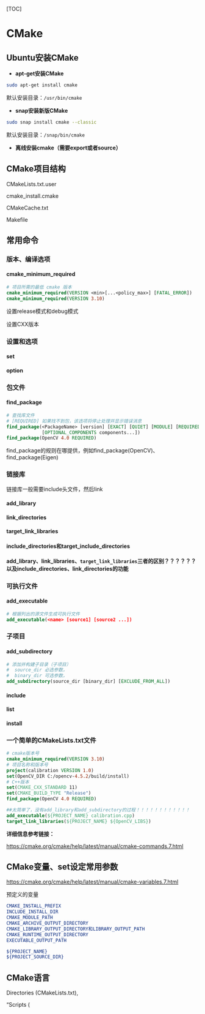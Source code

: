 [TOC]

# CMake

## Ubuntu安装CMake

- **apt-get安装CMake**

```bash
sudo apt-get install cmake
```

默认安装目录：`/usr/bin/cmake`

- **snap安装新版CMake**

```bash
sudo snap install cmake --classic
```

默认安装目录：`/snap/bin/cmake`

- **离线安装cmake（需要export或者source）**

## CMake项目结构

CMakeLists.txt.user

cmake_install.cmake

CMakeCache.txt

Makefile

## 常用命令

### 版本、编译选项

#### cmake_minimum_required

```cmake
# 项目所需的最低 cmake 版本
cmake_minimum_required(VERSION <min>[...<policy_max>] [FATAL_ERROR])
cmake_minimum_required(VERSION 3.10)
```

设置release模式和debug模式

设置CXX版本

### 设置和选项

#### set

#### option

### 包文件

#### find_package

```cmake
# 查找库文件
# [REQUIRED] 如果找不到包，该选项将停止处理并显示错误消息
find_package(<PackageName> [version] [EXACT] [QUIET] [MODULE] [REQUIRED]
             [OPTIONAL_COMPONENTS components...])
find_package(OpenCV 4.0 REQUIRED)
```

find_package的规则在哪提供，例如find_package(OpenCV)、find_package(Eigen)

### 链接库

链接库一般需要include头文件，然后link

#### add_library

#### link_directories

#### target_link_libraries

#### include_directories和target_include_directories

**add_library、link_libraries、`target_link_libraries`三者的区别？？？？？？以及include_directories、link_directories的功能**

### 可执行文件

#### add_executable

```cmake
# 根据列出的源文件生成可执行文件
add_executable(<name> [source1] [source2 ...])
```

### 子项目

#### add_subdirectory

```cmake
# 添加并构建子目录（子项目）
#  source_dir 必选参数，
#  binary_dir 可选参数，
add_subdirectory(source_dir [binary_dir] [EXCLUDE_FROM_ALL])
```

#### include

#### list

#### install

### 一个简单的CMakeLists.txt文件

```cmake
# cmake版本号
cmake_minimum_required(VERSION 3.10)
# 项目名称和版本号
project(calibration VERSION 1.0)
set(OpenCV_DIR C:/opencv-4.5.2/build/install)
# C++版本
set(CMAKE_CXX_STANDARD 11)
set(CMAKE_BUILD_TYPE "Release")
find_package(OpenCV 4.0 REQUIRED)

##太简单了，没有add_library和add_subdirectory的过程！！！！！！！！！！！！
add_executable(${PROJECT_NAME} calibration.cpp)
target_link_libraries(${PROJECT_NAME} ${OpenCV_LIBS})
```

**详细信息参考链接：**

https://cmake.org/cmake/help/latest/manual/cmake-commands.7.html

## CMake变量、set设定常用参数

https://cmake.org/cmake/help/latest/manual/cmake-variables.7.html

预定义的变量

```cmake
CMAKE_INSTALL_PREFIX
INCLUDE_INSTALL_DIR
CMAKE_MODULE_PATH
CMAKE_ARCHIVE_OUTPUT_DIRECTORY
CMAKE_LIBRARY_OUTPUT_DIRECTORY和LIBRARY_OUTPUT_PATH
CMAKE_RUNTIME_OUTPUT_DIRECTORY
EXECUTABLE_OUTPUT_PATH

${PROJECT_NAME}
${PROJECT_SOURCE_DIR}
```

## CMake语言

Directories (CMakeLists.txt),

“Scripts (<script>.cmake), and”

”Modules (<module>.cmake).“

https://cmake.org/cmake/help/latest/manual/cmake-language.7.html

## 命令行

### 构建CMake项目

```bash
cmake [<options>] <path-to-source>
cmake [<options>] <path-to-existing-build>
cmake [<options>] -S <path-to-source> -B <path-to-build>
# 指定的路径可以是绝对路径，也可以是相对于当前工作目录的路径。源代码树必须包含CMakeLists.txt文件，并且不能包含
# CMakeCache.txt文件，因为后者标识了一个现有的构建树
```

以上命令可以混用，`-S`或`-B`指定的路径总是分别为源文件目录或构建目录，如果只给出其中一种类型的路径，则另一类型的路径为当前工作目录 (cwd) 

| 命令行                          |         源文件目录         | 构建目录 |
| :------------------------------ | :------------------------: | :------: |
| `cmake build` (existing)        | 从`CMakeCache.txt`文件加载 | `build`  |
| `cmake src`<br />`cmake -S src` |           `src`            |  `cwd`   |
|                                 |           `src`            |   cwd    |
| `cmake -S src build`            |           `src`            | `build`  |
| `cmake -S src -B build`         |           `src`            | `build`  |
| `cmake -B build`                |           `cwd`            | `build`  |
| `cmake -B build src`            |           `src`            | `build`  |
| `cmake -B build -S src`         |           `src`            | `build`  |

## 常见问题

未定义的引用

CMake中没有添加相应的第三方库

target_link相应的lib后需要include相应的头文件路径吗
